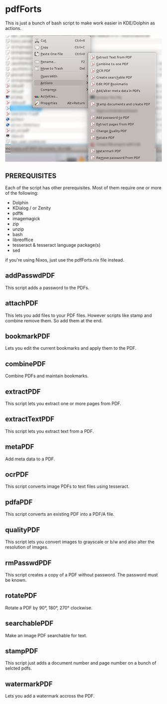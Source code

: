 pdfForts
========

This is just a bunch of bash script to make work easier in KDE/Dolphin as actions.

![Screenshot of the servicemenu](servicemenu.png "Screenshot of the servicemenu")




PREREQUISITES
-------------

Each of the script has other prerequisites. Most of them require one or more of the following:

- Dolphin
- KDialog / or Zenity
- pdftk
- imagemagick
- zip
- unzip
- bash
- libreoffice
- tesseract & tesseract language package(s)
- sed

if you're using Nixos, just use the pdfForts.nix file instead.


addPasswdPDF
------------

This script adds a password to the PDFs.



attachPDF
------------

This lets you add files to your PDF files. However scripts like stamp and combine remove them. So add them at the end.



bookmarkPDF
-----------

Lets you edit the current bookmarks and apply them to the PDF.



combinePDF
----------

Combine PDFs and maintain bookmarks.



extractPDF
----------

This script lets you extract one or more pages from  PDF.



extractTextPDF
----------

This script lets you extract text from a PDF.



metaPDF
-------

Add meta data to a PDF.


ocrPDF
-----------

This script converts image PDFs to text files using tesseract.



pdfaPDF
-----------

This script converts an existing PDF into a PDF/A file.



qualityPDF
-----------

This script lets you convert images to grayscale or b/w and also alter the resolution of images.



rmPasswdPDF
-----------

This script creates a copy of a PDF without password. The password must be known.



rotatePDF
---------

Rotate a PDF by 90°, 180°, 270° clockwise.



searchablePDF
---------

Make an image PDF searchable for text.



stampPDF
--------

This script just adds a document number and page number on a bunch of selcted pdfs.



watermarkPDF
-----------

Lets you add a watermark accross the PDF.
